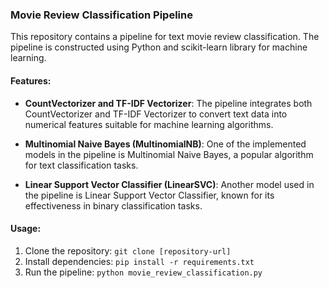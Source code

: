 ### Movie Review Classification Pipeline

This repository contains a pipeline for text movie review classification. The pipeline is constructed using Python and scikit-learn library for machine learning.

#### Features:

- **CountVectorizer and TF-IDF Vectorizer**: The pipeline integrates both CountVectorizer and TF-IDF Vectorizer to convert text data into numerical features suitable for machine learning algorithms.

- **Multinomial Naive Bayes (MultinomialNB)**: One of the implemented models in the pipeline is Multinomial Naive Bayes, a popular algorithm for text classification tasks.

- **Linear Support Vector Classifier (LinearSVC)**: Another model used in the pipeline is Linear Support Vector Classifier, known for its effectiveness in binary classification tasks.

#### Usage:

1. Clone the repository: `git clone [repository-url]`
2. Install dependencies: `pip install -r requirements.txt`
3. Run the pipeline: `python movie_review_classification.py`
